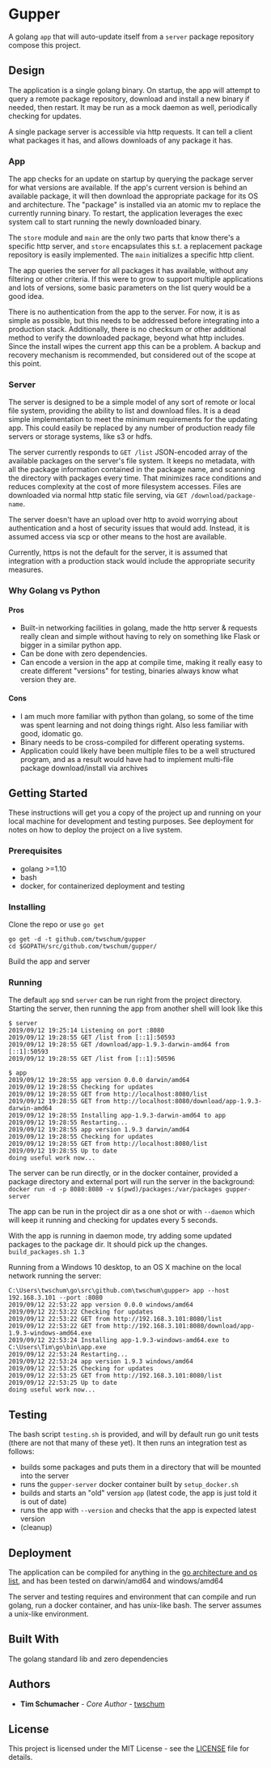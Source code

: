 # Gupper

A golang `app` that will auto-update itself from a `server` package repository compose this project.

## Design

The application is a single golang binary. On startup, the app will attempt to query a remote package repository, download and install a new binary if needed, then restart. It may be run as a mock daemon as well, periodically checking for updates.

A single package server is accessible via http requests. It can tell a client what packages it has, and allows downloads of any package it has.

### App

The app checks for an update on startup by querying the package server for what versions are available. If the app's current version is behind an available package, it will then download the appropriate package for its OS and architecture. The "package" is installed via an atomic mv to replace the currently running binary. To restart, the application leverages the exec system call to start running the newly downloaded binary.

The `store` module and `main` are the only two parts that know there's a specific http server, and `store` encapsulates this s.t. a replacement package repository is easily implemented. The `main` initializes a specific http client.

The app queries the server for all packages it has available, without any filtering or other criteria. If this were to grow to support multiple applications and lots of versions, some basic parameters on the list query would be a good idea.

There is no authentication from the app to the server. For now, it is as simple as possible, but this needs to be addressed before integrating into a production stack. Additionally, there is no checksum or other additional method to verify the downloaded package, beyond what http includes. Since the install wipes the current app this can be a problem. A backup and recovery mechanism is recommended, but considered out of the scope at this point.

### Server

The server is designed to be a simple model of any sort of remote or local file system, providing the ability to list and download files. It is a dead simple implementation to meet the minimum requirements for the updating app. This could easily be replaced by any number of production ready file servers or storage systems, like s3 or hdfs.

The server currently responds to `GET /list` JSON-encoded array of the available packages on the server's file system. It keeps no metadata, with all the package information contained in the package name, and scanning the directory with packages every time. That minimizes race conditions and reduces complexity at the cost of more filesystem accesses. Files are downloaded via normal http static file serving, via `GET /download/package-name`.

The server doesn't have an upload over http to avoid worrying about authentication and a host of security issues that would add. Instead, it is assumed access via scp or other means to the host are available.

Currently, https is not the default for the server, it is assumed that integration with a production stack would include the appropriate security measures.

### Why Golang vs Python

#### Pros
* Built-in networking facilities in golang, made the http server & requests really clean and simple without having to rely on something like Flask or bigger in a similar python app.
* Can be done with zero dependencies.
* Can encode a version in the app at compile time, making it really easy to create different "versions" for testing, binaries always know what version they are.

#### Cons
* I am much more familiar with python than golang, so some of the time was spent learning and not doing things right. Also less familiar with good, idomatic go.
* Binary needs to be cross-compiled for different operating systems.
* Application could likely have been multiple files to be a well structured program, and as a result would have had to implement multi-file package download/install via archives

## Getting Started

These instructions will get you a copy of the project up and running on your local machine for development and testing purposes. See deployment for notes on how to deploy the project on a live system.

### Prerequisites

* golang >=1.10
* bash
* docker, for containerized deployment and testing

### Installing

Clone the repo or use `go get`
```
go get -d -t github.com/twschum/gupper
cd $GOPATH/src/github.com/twschum/gupper/
```
Build the app and server

### Running

The default `app` snd `server` can be run right from the project directory.
Starting the server, then running the app from another shell will look like this
```
$ server
2019/09/12 19:25:14 Listening on port :8080
2019/09/12 19:28:55 GET /list from [::1]:50593
2019/09/12 19:28:55 GET /download/app-1.9.3-darwin-amd64 from [::1]:50593
2019/09/12 19:28:55 GET /list from [::1]:50596
```

```
$ app
2019/09/12 19:28:55 app version 0.0.0 darwin/amd64
2019/09/12 19:28:55 Checking for updates
2019/09/12 19:28:55 GET from http://localhost:8080/list
2019/09/12 19:28:55 GET from http://localhost:8080/download/app-1.9.3-darwin-amd64
2019/09/12 19:28:55 Installing app-1.9.3-darwin-amd64 to app
2019/09/12 19:28:55 Restarting...
2019/09/12 19:28:55 app version 1.9.3 darwin/amd64
2019/09/12 19:28:55 Checking for updates
2019/09/12 19:28:55 GET from http://localhost:8080/list
2019/09/12 19:28:55 Up to date
doing useful work now...
```

The server can be run directly, or in the docker container, provided a package directory and external port will run the server in the background:
`docker run -d -p 8080:8080 -v $(pwd)/packages:/var/packages gupper-server`

The app can be run in the project dir as a one shot or with `--daemon` which will keep it running and checking for updates every 5 seconds.

With the app is running in daemon mode, try adding some updated packages to the package dir. It should pick up the changes.
`build_packages.sh 1.3`

Running from a Windows 10 desktop, to an OS X machine on the local network running the server:
```
C:\Users\twschum\go\src\github.com\twschum\gupper> app --host 192.168.3.101 --port :8080
2019/09/12 22:53:22 app version 0.0.0 windows/amd64
2019/09/12 22:53:22 Checking for updates
2019/09/12 22:53:22 GET from http://192.168.3.101:8080/list
2019/09/12 22:53:22 GET from http://192.168.3.101:8080/download/app-1.9.3-windows-amd64.exe
2019/09/12 22:53:24 Installing app-1.9.3-windows-amd64.exe to C:\Users\Tim\go\bin\app.exe
2019/09/12 22:53:24 Restarting...
2019/09/12 22:53:24 app version 1.9.3 windows/amd64
2019/09/12 22:53:25 Checking for updates
2019/09/12 22:53:25 GET from http://192.168.3.101:8080/list
2019/09/12 22:53:25 Up to date
doing useful work now...
```

## Testing

The bash script `testing.sh` is provided, and will by default run go unit tests (there are not that many of these yet). It then runs an integration test as follows:
* builds some packages and puts them in a directory that will be mounted into the server
* runs the `gupper-server` docker container built by `setup_docker.sh`
* builds and starts an "old" version `app` (latest code, the app is just told it is out of date)
* runs the app with `--version` and checks that the app is expected latest version
* (cleanup)

## Deployment

The application can be compiled for anything in the [go architecture and os list](https://github.com/golang/go/blob/master/src/go/build/syslist.go), and has been tested on darwin/amd64 and windows/amd64

The server and testing requires and environment that can compile and run golang, run a docker container, and has unix-like bash. The server assumes a unix-like environment.

## Built With

The golang standard lib and zero dependencies

## Authors

* **Tim Schumacher** - *Core Author* - [twschum](https://github.com/twschum)

## License

This project is licensed under the MIT License - see the [LICENSE](LICENSE) file for details.
